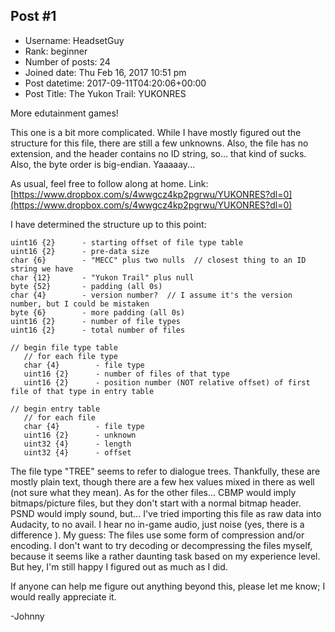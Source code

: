 ## Post #1
- Username: HeadsetGuy
- Rank: beginner
- Number of posts: 24
- Joined date: Thu Feb 16, 2017 10:51 pm
- Post datetime: 2017-09-11T04:20:06+00:00
- Post Title: The Yukon Trail: YUKONRES

More edutainment games!

This one is a bit more complicated. While I have mostly figured out the structure for this file, there are still a few unknowns. Also, the file has no extension, and the header contains no ID string, so... that kind of sucks. Also, the byte order is big-endian. Yaaaaay...

As usual, feel free to follow along at home. Link: [https://www.dropbox.com/s/4wwgcz4kp2pgrwu/YUKONRES?dl=0](https://www.dropbox.com/s/4wwgcz4kp2pgrwu/YUKONRES?dl=0)

I have determined the structure up to this point:

```
uint16 {2}      - starting offset of file type table
uint16 {2}      - pre-data size
char {6}        - "MECC" plus two nulls  // closest thing to an ID string we have
char {12}       - "Yukon Trail" plus null
byte {52}       - padding (all 0s)
char {4}        - version number?  // I assume it's the version number, but I could be mistaken
byte {6}        - more padding (all 0s)
uint16 {2}      - number of file types
uint16 {2}      - total number of files

// begin file type table
   // for each file type
   char {4}        - file type
   uint16 {2}      - number of files of that type
   uint16 {2}      - position number (NOT relative offset) of first file of that type in entry table

// begin entry table
   // for each file
   char {4}        - file type
   uint16 {2}      - unknown
   uint32 {4}      - length
   uint32 {4}      - offset

```


The file type "TREE" seems to refer to dialogue trees. Thankfully, these are mostly plain text, though there are a few hex values mixed in there as well (not sure what they mean). As for the other files... CBMP would imply bitmaps/picture files, but they don't start with a normal bitmap header. PSND would imply sound, but... I've tried importing this file as raw data into Audacity, to no avail. I hear no in-game audio, just noise (yes, there is a difference  ). My guess: The files use some form of compression and/or encoding. I don't want to try decoding or decompressing the files myself, because it seems like a rather daunting task based on my experience level. But hey, I'm still happy I figured out as much as I did.

If anyone can help me figure out anything beyond this, please let me know; I would really appreciate it.

-Johnny
